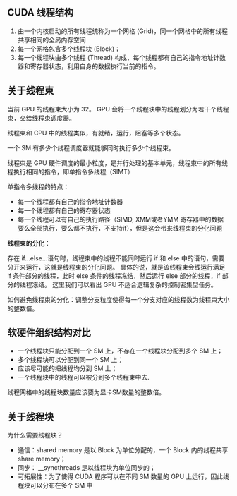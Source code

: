 
##  CUDA 线程结构

1. 由一个内核启动的所有线程统称为一个网格 (Grid)，同一个网格中的所有线程共享相同的全局内存空间
2. 每一个网格包含多个线程块 (Block)； 
3. 每一个线程块由多个线程 (Thread) 构成，每个线程都有自己的指令地址计数器和寄存器状态，利用自身的数据执行当前的指令。

## 关于线程束

当前 GPU 的线程束大小为 32。 GPU 会将一个线程块中的线程划分为若干个线程束，交给线程束调度器。

线程束和 CPU 中的线程类似，有就绪，运行，阻塞等多个状态。

一个 SM 有多少个线程调度器就能够同时执行多少个线程束。

线程束是 GPU 硬件调度的最小粒度，是并行处理的基本单元，线程束中的所有线程执行相同的指令，即单指令多线程（SIMT）

单指令多线程的特点：
+ 每一个线程都有自己的指令地址计数器
+ 每一个线程都有自己的寄存器状态
+ 每一个线程可以有自己的执行路径（SIMD, XMM或者YMM 寄存器中的数据要么全部执行，要么都不执行，不支持if），但是这会带来线程束的分化问题

**线程束的分化**：

存在 if...else...语句时，线程束中的线程不能同时运行 if 和 else 中的语句，需要分开来运行，这就是线程束的分化问题。
具体的说，就是该线程束会线运行满足 if 条件部分的线程，此时 else 条件的线程冻结，然后运行 else 部分的线程，if 部分的线程冻结。
这里我们可以看出 GPU 不适合逻辑复杂的控制密集型任务。

如何避免线程束的分化：调整分支粒度使得每一个分支对应的线程数为线程束大小的整数倍。

## 软硬件组织结构对比

+ 一个线程块只能分配到一个 SM 上，不存在一个线程块分配到多个 SM 上；
+ 多个线程块可以分配到同一个 SM 上；
+ 应该尽可能的把线程均分到 SM 上；
+ 一个线程块中的线程可以被分到多个线程束中去.

线程网格中的线程块数量应该要为显卡SM数量的整数倍。


## 关于线程块

为什么需要线程块？

+ 通信：shared memory 是以 Block 为单位分配的，一个 Block 内的线程共享share memory；
+ 同步： __syncthreads 是以线程块为单位同步的；
+ 可拓展性：为了使得 CUDA 程序可以在不同 SM 数量的 GPU 上运行，因此线程块可以分布在多个 SM 中


